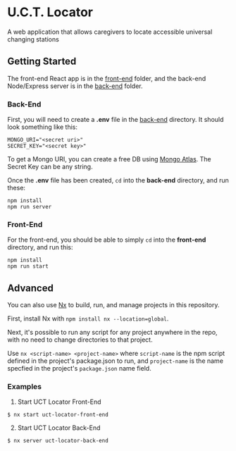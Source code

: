 # U.C.T. Locator
A web application that allows caregivers to locate accessible universal changing stations

## Getting Started
The front-end React app is in the [front-end](front-end/) folder, and the back-end Node/Express server is in the [back-end](back-end/) folder.

### Back-End
First, you will need to create a **.env** file in the [back-end](back-end/) directory. It should look something like this:

```
MONGO_URI="<secret uri>"
SECRET_KEY="<secret key>"
```

To get a Mongo URI, you can create a free DB using [Mongo Atlas](https://www.mongodb.com/docs/atlas/getting-started/). The Secret Key can be any string.

Once the **.env** file has been created, `cd` into the **back-end** directory, and run these:

```
npm install
npm run server
```

### Front-End
For the front-end, you should be able to simply `cd` into the **front-end** directory, and run this:

```
npm install
npm run start
```

## Advanced

You can also use [Nx](https://nx.dev/) to build, run, and manage projects in this repository.

First, install Nx with `npm install nx --location=global`.

Next, it's possible to run any script for any project anywhere in the repo, with no need to change directories to that project.

Use `nx <script-name> <project-name>` where `script-name` is the npm script defined in the project's package.json to run, and `project-name` is the name specfied in the project's `package.json` name field.

### Examples

1. Start UCT Locator Front-End
```
$ nx start uct-locator-front-end
```

2. Start UCT Locator Back-End
```
$ nx server uct-locator-back-end
```